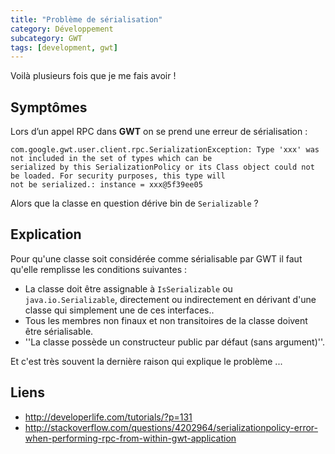 ```yaml
---
title: "Problème de sérialisation"
category: Développement
subcategory: GWT
tags: [development, gwt]
---
```

Voilà plusieurs fois que je me fais avoir !

## Symptômes
Lors d’un appel RPC dans **GWT** on se prend une erreur de sérialisation :

```
com.google.gwt.user.client.rpc.SerializationException: Type 'xxx' was not included in the set of types which can be 
serialized by this SerializationPolicy or its Class object could not be loaded. For security purposes, this type will 
not be serialized.: instance = xxx@5f39ee05
```

Alors que la classe en question dérive bin de `Serializable` ?

## Explication
Pour qu'une classe soit considérée comme sérialisable par GWT il faut qu'elle remplisse les conditions suivantes :

* La classe doit être assignable à `IsSerializable` ou `java.io.Serializable`, directement ou indirectement en dérivant 
d'une classe qui simplement une de ces interfaces..
* Tous les membres non finaux et non transitoires de la classe doivent être sérialisable.
* ''La classe possède un constructeur public par défaut (sans argument)''.

Et c'est très souvent la dernière raison qui explique le problème ...

## Liens
* <http://developerlife.com/tutorials/?p=131>
* <http://stackoverflow.com/questions/4202964/serializationpolicy-error-when-performing-rpc-from-within-gwt-application>
